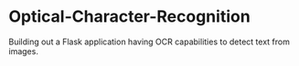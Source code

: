 # Optical-Character-Recognition
Building out a Flask application having OCR capabilities to detect text from images. 
